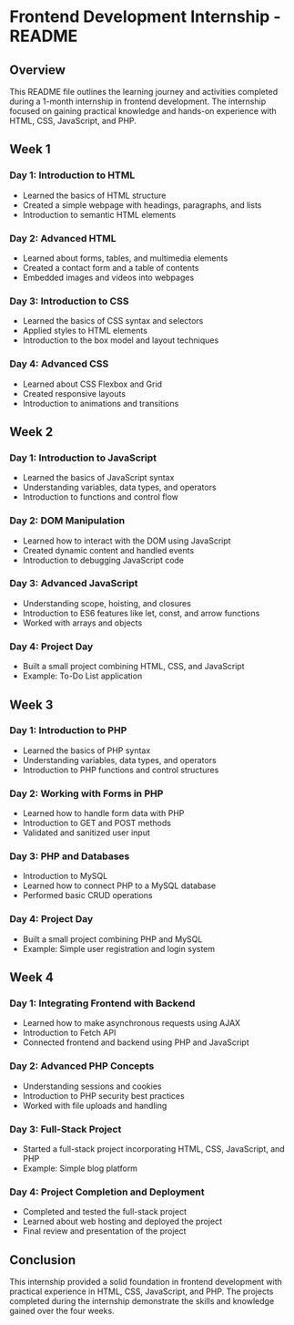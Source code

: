 # Frontend Development Internship - README

## Overview
This README file outlines the learning journey and activities completed during a 1-month internship in frontend development. The internship focused on gaining practical knowledge and hands-on experience with HTML, CSS, JavaScript, and PHP.

## Week 1
### Day 1: Introduction to HTML
- Learned the basics of HTML structure
- Created a simple webpage with headings, paragraphs, and lists
- Introduction to semantic HTML elements

### Day 2: Advanced HTML
- Learned about forms, tables, and multimedia elements
- Created a contact form and a table of contents
- Embedded images and videos into webpages

### Day 3: Introduction to CSS
- Learned the basics of CSS syntax and selectors
- Applied styles to HTML elements
- Introduction to the box model and layout techniques

### Day 4: Advanced CSS
- Learned about CSS Flexbox and Grid
- Created responsive layouts
- Introduction to animations and transitions

## Week 2
### Day 1: Introduction to JavaScript
- Learned the basics of JavaScript syntax
- Understanding variables, data types, and operators
- Introduction to functions and control flow

### Day 2: DOM Manipulation
- Learned how to interact with the DOM using JavaScript
- Created dynamic content and handled events
- Introduction to debugging JavaScript code

### Day 3: Advanced JavaScript
- Understanding scope, hoisting, and closures
- Introduction to ES6 features like let, const, and arrow functions
- Worked with arrays and objects

### Day 4: Project Day
- Built a small project combining HTML, CSS, and JavaScript
- Example: To-Do List application

## Week 3
### Day 1: Introduction to PHP
- Learned the basics of PHP syntax
- Understanding variables, data types, and operators
- Introduction to PHP functions and control structures

### Day 2: Working with Forms in PHP
- Learned how to handle form data with PHP
- Introduction to GET and POST methods
- Validated and sanitized user input

### Day 3: PHP and Databases
- Introduction to MySQL
- Learned how to connect PHP to a MySQL database
- Performed basic CRUD operations

### Day 4: Project Day
- Built a small project combining PHP and MySQL
- Example: Simple user registration and login system

## Week 4
### Day 1: Integrating Frontend with Backend
- Learned how to make asynchronous requests using AJAX
- Introduction to Fetch API
- Connected frontend and backend using PHP and JavaScript

### Day 2: Advanced PHP Concepts
- Understanding sessions and cookies
- Introduction to PHP security best practices
- Worked with file uploads and handling

### Day 3: Full-Stack Project
- Started a full-stack project incorporating HTML, CSS, JavaScript, and PHP
- Example: Simple blog platform

### Day 4: Project Completion and Deployment
- Completed and tested the full-stack project
- Learned about web hosting and deployed the project
- Final review and presentation of the project

## Conclusion
This internship provided a solid foundation in frontend development with practical experience in HTML, CSS, JavaScript, and PHP. The projects completed during the internship demonstrate the skills and knowledge gained over the four weeks.